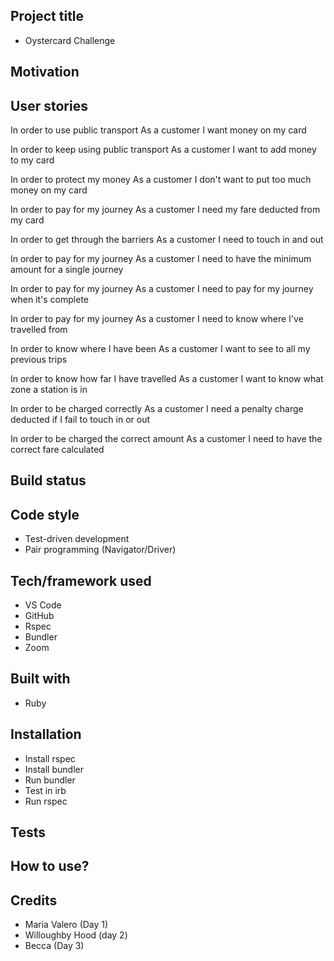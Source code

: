 ## Project title
* Oystercard Challenge

## Motivation


## User stories
In order to use public transport
As a customer
I want money on my card

In order to keep using public transport
As a customer
I want to add money to my card

In order to protect my money
As a customer
I don't want to put too much money on my card

In order to pay for my journey
As a customer
I need my fare deducted from my card

In order to get through the barriers
As a customer
I need to touch in and out

In order to pay for my journey
As a customer
I need to have the minimum amount for a single journey

In order to pay for my journey
As a customer
I need to pay for my journey when it's complete

In order to pay for my journey
As a customer
I need to know where I've travelled from

In order to know where I have been
As a customer
I want to see to all my previous trips

In order to know how far I have travelled
As a customer
I want to know what zone a station is in

In order to be charged correctly
As a customer
I need a penalty charge deducted if I fail to touch in or out

In order to be charged the correct amount
As a customer
I need to have the correct fare calculated

## Build status



## Code style
* Test-driven development
* Pair programming (Navigator/Driver)

## Tech/framework used
* VS Code 
* GitHub
* Rspec
* Bundler
* Zoom

## Built with
* Ruby

## Installation
* Install rspec
* Install bundler
* Run bundler
* Test in irb
* Run rspec

## Tests


## How to use?


## Credits
* Maria Valero (Day 1)
* Willoughby Hood (day 2)
* Becca (Day 3)
